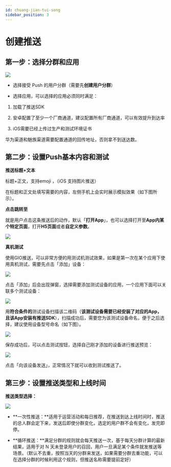 ```yaml
---
id: chuang-jian-tui-song
sidebar_position: 3
---
```


# 创建推送

## 第一步：选择分群和应用[](#di-yi-bu-xuan-ze-fen-qun-he-ying-yong)

![](https://3953104361-files.gitbook.io/~/files/v0/b/gitbook-legacy-files/o/assets%2F-M2qbZInaXgdm8kkNosp%2F-MC69QsEpCF9Wo2tDOFe%2F-MC69komugfnkQwL32vs%2Fimage.png?alt=media&token=be4caa64-d05e-4428-bb93-0eed746d4757)

* 选择接受 Push 的用户分群（需要先**创建用户分群**）
    
* 选择应用，可以选择的应用必须同时满足：
    
1.  加载了推送SDK
    
2.  安卓配置了至少一个厂商通道，建议配置所有厂商通道，可以有效提升到达率
    
3.  iOS需要已经上传过生产和测试环境证书
    
华为渠道和魅族渠道需要配置通道的回传地址，否则拿不到送达数。


## 第二步：设置Push基本内容和测试[](#di-er-bu-she-zhi-push-ji-ben-nei-rong-he-ce-shi)

**推送标题+文本**

标题+正文，支持emoji ，（iOS 支持图片推送）

在标题和正文处填写需要的内容，左侧手机上会实时展示模拟效果（如下图所示）。

**点击跳转至**

就是用户点击这条推送后的动作，默认「**打开App**」，也可以选择打开至**App内某个特定页面**，打开**H5页面**或者**自定义参数**。

![](https://3953104361-files.gitbook.io/~/files/v0/b/gitbook-legacy-files/o/assets%2F-M2qbZInaXgdm8kkNosp%2F-MC69QsEpCF9Wo2tDOFe%2F-MC6A2MIL6G_FSCPKriL%2Fimage.png?alt=media&token=c701d85d-8e7c-41e1-941d-9fe7c4f5598b)

**真机测试**

使用GIO推送，可以非常方便的用测试机测试效果，如果是第一次在某个应用下使用真机测试，需要先点击「添加」设备：

![](https://3953104361-files.gitbook.io/~/files/v0/b/gitbook-legacy-files/o/assets%2F-M2qbZInaXgdm8kkNosp%2F-MC69QsEpCF9Wo2tDOFe%2F-MC6AAUixHlJJ-BCv3tg%2Fimage.png?alt=media&token=45a6db84-5090-4a5d-a84b-90a30b56b76e)

点击「添加」后会出现弹窗，选择需要添加测试设备的应用，一个应用下面可以关联多个测试设备：

![](https://3953104361-files.gitbook.io/~/files/v0/b/gitbook-legacy-files/o/assets%2F-M2qbZInaXgdm8kkNosp%2F-MC69QsEpCF9Wo2tDOFe%2F-MC6AFyQXt6d6Vjs5i8T%2Fimage.png?alt=media&token=0f3647be-f7f8-4baa-9b60-3bbc134986ab)

用**符合条件的**测试设备扫描该二维码（**该测试设备需要已经安装了对应的App，且该App安装有推送SDK**），扫描成功后，需要您为该测试设备命名，便于之后选择，建议使用设备型号命名（如下图）。

![](https://3953104361-files.gitbook.io/~/files/v0/b/gitbook-legacy-files/o/assets%2F-M2qbZInaXgdm8kkNosp%2F-MC69QsEpCF9Wo2tDOFe%2F-MC6AMM2taSuBVteXta4%2Fimage.png?alt=media&token=24c1648e-43e4-4eac-add0-0ffcd0750362)

保存成功后，可以点击测试按钮，选择自己刚才添加的设备进行推送预览：

![](https://3953104361-files.gitbook.io/~/files/v0/b/gitbook-legacy-files/o/assets%2F-M2qbZInaXgdm8kkNosp%2F-MC69QsEpCF9Wo2tDOFe%2F-MC6ASULlMO31v8OChFk%2Fimage.png?alt=media&token=3b17eb89-1bd1-48f7-8e35-08b69b939301)

点击「向该设备发送」，正常情况下就可以收到测试推送了。


## 第三步：设置推送类型和上线时间[](#di-san-bu-she-zhi-tui-song-lei-xing-he-shang-xian-shi-jian)

**推送类型选择：**

![](https://3953104361-files.gitbook.io/~/files/v0/b/gitbook-legacy-files/o/assets%2F-M2qbZInaXgdm8kkNosp%2F-MC69QsEpCF9Wo2tDOFe%2F-MC6AaszWgBHM5JNS5lC%2Fimage.png?alt=media&token=886ccaf2-9db5-461b-b76b-f844db9e2343)

* **一次性推送：**适用于运营活动和每日推荐，在推送到达上线时间时，推送的总人群会定下来，发送后即使分群变化，选定的用户群不会有变化，发完即停。
    
* **循环推送：**满足分群的规则就会每天推送一次，基于每天分群计算的最新结果，适用于对 N 天未登录用户的召回，用户一旦满足某个条件就发推送等场景。（默认不去重，按照当天的分群来发送，如果需要分群去重功能，可以在选择分群的时候利用这个规则，但推送名称需要提前定好）
